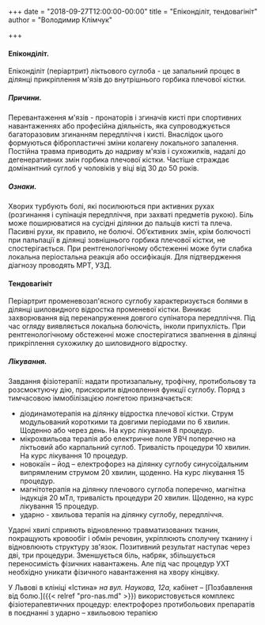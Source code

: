 +++
date = "2018-09-27T12:00:00-00:00"
title = "Епіконділіт, тендовагініт"
author = "Володимир Клімчук"

+++
 

#### Епіконділіт.

Епіконділіт (періартрит) ліктьового суглоба - це запальний процес в ділянці прикріплення м'язів до внутрішнього горбика плечової кістки.

##### Причини.

 Перевантаження м'язів - пронаторів і згиначів кисті при спортивних навантаженнях або професійна діяльність, яка супроводжується багаторазовим згинанням передпліччя і кисті. Внаслідок цього формуються фібропластичні зміни колагену локального запалення. Постійна травма приводить до надриву м'язів і сухожилків, надалі до дегенеративних змін горбика плечової кістки. Частіше страждає домінантний суглоб у чоловіків у віці від 30 до 50 років.
##### Ознаки. 

Хворих турбують болі, які посилюються при активних рухах (розгинання і супінація передпліччя, при захваті предметів рукою). Біль може поширюватися на сусідні ділянки до пальців кисті та плеча. Пасивні рухи, як правило, не болючі. Об’єктивних змін, крім болючості при пальпації в ділянці зовнішнього горбика плечової кістки, не спостерігається. При рентгенологічному обстеженні може бути слабка локальна періостальна реакція або оссифікація. Для підтвердження діагнозу проводять МРТ, УЗД.

#### Тендовагініт 

Періартрит променевозап'ясного суглобу характеризується болями в ділянці шиловидного відростка променевої кістки. Виникає захворювання від перенапруження довгого супінатора передпліччя. Під час огляду виявляється локальна болючість, інколи припухлість. При рентгенологічному обстеженні може спостерігатися звапнення в ділянці прикріплення сухожилку до шиловидного відростку.

##### Лікування. 

Завдання фізіотерапії: надати протизапальну, трофічну, протибольову та розсмоктуючу дію, прискорити відновлення функції суглобу. Поряд з тимчасовою іммобілізацією лонгетою призначається:

 * діодинамотерапія на ділянку відростка плечової кістки. Струм модульований короткими та довгими періодами по 6 хвилин. Щоденно або через день. На курс лікування 8 процедур.
 * мікрохвильова терапія або електричне поле УВЧ поперечно на ліктьовий або карпальний суглоб. Тривалість процедури 10 хвилин. На курс лікування 10 процедур.
 * новокаїн – йод – електрофорез на ділянку суглобу синусоїдальним випрямленим струмом 20 хвилин, щоденно. На курс лікування 15 процедур.
 * магнітотерапія на ділянку плечового суглоба поперечно, магнітна індукція 20 мТл, тривалість процедури 20 хвилин. Щоденно, на курс лікування 15 процедур.
 * ударно - хвильова терапія на ділянку суглобу, передпліччя.
 
 Ударні хвилі сприяють відновленню травматизованих тканин, покращують кровообіг і обмін речовин, укріплюють сполучну тканину і відновлюють структуру зв'язок. Позитивний результат наступає через дві, три процедури. Зменшується біль, набряк, збільшується переносимість фізичних навантажень. Але під час процедур УХТ необхідно уникати фізичного навантаження на хвору кінцівку. 
 
 У Львові в клініці «Істина» *на вул. Наукова, 12а,* кабінет – [Позбавлення від болю.]({{< relref "pro-nas.md" >}})  використовується комплекс фізіотерапевтичних процедур: електрофорез протибольових препаратів в поєднанні з ударно – хвильовою терапією
 